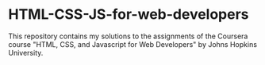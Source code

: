 # HTML-CSS-JS-for-web-developers

This repository contains my solutions to the assignments of the Coursera course "HTML, CSS, and Javascript for Web Developers" by Johns Hopkins University.

